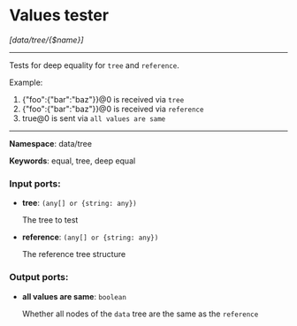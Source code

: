 # Values tester

_[data/tree/{$name}]_

---

Tests for deep equality for `tree` and `reference`.

Example:
1. {"foo":{"bar":"baz"}}@0 is received via `tree`
2. {"foo":{"bar":"baz"}}@0 is received via `reference`
3. true@0 is sent via `all values are same`

---

__Namespace__: data/tree

__Keywords__: equal, tree, deep equal

### Input ports:

* __tree__: ` (any[] or {string: any}) `

    The tree to test


* __reference__: ` (any[] or {string: any}) `

    The reference tree structure

### Output ports:

* __all values are same__: ` boolean `

    Whether all nodes of the `data` tree are the same as the `reference`

